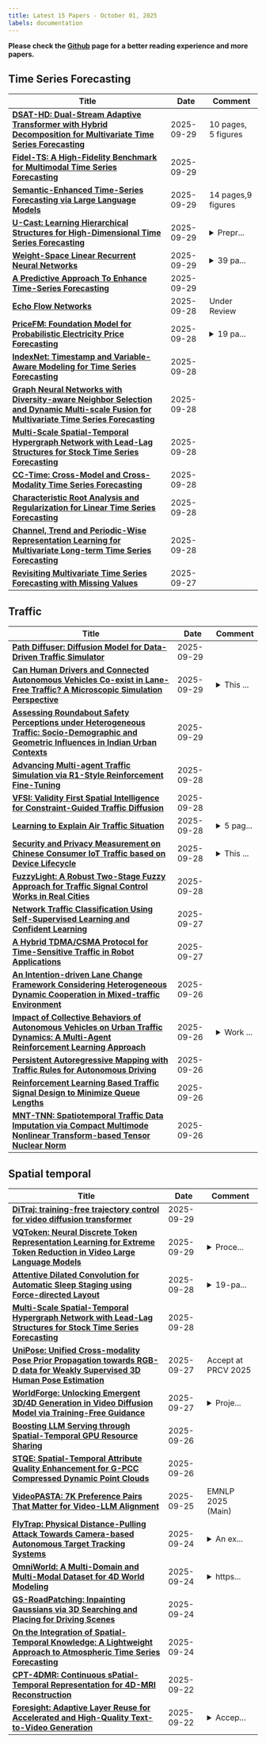 ```yaml
---
title: Latest 15 Papers - October 01, 2025
labels: documentation
---
```

**Please check the [Github](https://github.com/zezhishao/MTS_Daily_ArXiv) page for a better reading experience and more papers.**

## Time Series Forecasting
| **Title** | **Date** | **Comment** |
| --- | --- | --- |
| **[DSAT-HD: Dual-Stream Adaptive Transformer with Hybrid Decomposition for Multivariate Time Series Forecasting](http://arxiv.org/abs/2509.24800v1)** | 2025-09-29 | 10 pages, 5 figures |
| **[Fidel-TS: A High-Fidelity Benchmark for Multimodal Time Series Forecasting](http://arxiv.org/abs/2509.24789v1)** | 2025-09-29 |  |
| **[Semantic-Enhanced Time-Series Forecasting via Large Language Models](http://arxiv.org/abs/2508.07697v3)** | 2025-09-29 | 14 pages,9 figures |
| **[U-Cast: Learning Hierarchical Structures for High-Dimensional Time Series Forecasting](http://arxiv.org/abs/2507.15119v2)** | 2025-09-29 | <details><summary>Prepr...</summary><p>Preprint; we release our code publicly at https://github.com/UnifiedTSAI/Time-HD-Lib</p></details> |
| **[Weight-Space Linear Recurrent Neural Networks](http://arxiv.org/abs/2506.01153v2)** | 2025-09-29 | <details><summary>39 pa...</summary><p>39 pages, 20 figures, 16 tables</p></details> |
| **[A Predictive Approach To Enhance Time-Series Forecasting](http://arxiv.org/abs/2410.15217v3)** | 2025-09-29 |  |
| **[Echo Flow Networks](http://arxiv.org/abs/2509.24122v1)** | 2025-09-28 | Under Review |
| **[PriceFM: Foundation Model for Probabilistic Electricity Price Forecasting](http://arxiv.org/abs/2508.04875v2)** | 2025-09-28 | <details><summary>19 pa...</summary><p>19 pages, 4 figures, 8 tables</p></details> |
| **[IndexNet: Timestamp and Variable-Aware Modeling for Time Series Forecasting](http://arxiv.org/abs/2509.23813v1)** | 2025-09-28 |  |
| **[Graph Neural Networks with Diversity-aware Neighbor Selection and Dynamic Multi-scale Fusion for Multivariate Time Series Forecasting](http://arxiv.org/abs/2509.23671v1)** | 2025-09-28 |  |
| **[Multi-Scale Spatial-Temporal Hypergraph Network with Lead-Lag Structures for Stock Time Series Forecasting](http://arxiv.org/abs/2509.23668v1)** | 2025-09-28 |  |
| **[CC-Time: Cross-Model and Cross-Modality Time Series Forecasting](http://arxiv.org/abs/2508.12235v3)** | 2025-09-28 |  |
| **[Characteristic Root Analysis and Regularization for Linear Time Series Forecasting](http://arxiv.org/abs/2509.23597v1)** | 2025-09-28 |  |
| **[Channel, Trend and Periodic-Wise Representation Learning for Multivariate Long-term Time Series Forecasting](http://arxiv.org/abs/2509.23583v1)** | 2025-09-28 |  |
| **[Revisiting Multivariate Time Series Forecasting with Missing Values](http://arxiv.org/abs/2509.23494v1)** | 2025-09-27 |  |

## Traffic
| **Title** | **Date** | **Comment** |
| --- | --- | --- |
| **[Path Diffuser: Diffusion Model for Data-Driven Traffic Simulator](http://arxiv.org/abs/2509.24995v1)** | 2025-09-29 |  |
| **[Can Human Drivers and Connected Autonomous Vehicles Co-exist in Lane-Free Traffic? A Microscopic Simulation Perspective](http://arxiv.org/abs/2501.01189v2)** | 2025-09-29 | <details><summary>This ...</summary><p>This version corresponds to the final published article in Transportation Research Part C: Emerging Technologies. It incorporates revisions made during peer review, including an improved literature review, clearer methodological descriptions, and explicit consideration of safety and comfort</p></details> |
| **[Assessing Roundabout Safety Perceptions under Heterogeneous Traffic: Socio-Demographic and Geometric Influences in Indian Urban Contexts](http://arxiv.org/abs/2509.24397v1)** | 2025-09-29 |  |
| **[Advancing Multi-agent Traffic Simulation via R1-Style Reinforcement Fine-Tuning](http://arxiv.org/abs/2509.23993v1)** | 2025-09-28 |  |
| **[VFSI: Validity First Spatial Intelligence for Constraint-Guided Traffic Diffusion](http://arxiv.org/abs/2509.23971v1)** | 2025-09-28 |  |
| **[Learning to Explain Air Traffic Situation](http://arxiv.org/abs/2502.10764v3)** | 2025-09-28 | <details><summary>5 pag...</summary><p>5 pages, 3 figures, minor revisions to address reviewer feedback for final submission to the First US-Europe Air Transportation Research and Development (ATRD) Symposium</p></details> |
| **[Security and Privacy Measurement on Chinese Consumer IoT Traffic based on Device Lifecycle](http://arxiv.org/abs/2505.09929v5)** | 2025-09-28 | <details><summary>This ...</summary><p>This paper was accepted by "Science China Information Sciences" on September 18, 2025. "Just Accepted" Web site: https://www.sciengine.com/SCIS/doi/10.1007/s11432-025-4609-x</p></details> |
| **[FuzzyLight: A Robust Two-Stage Fuzzy Approach for Traffic Signal Control Works in Real Cities](http://arxiv.org/abs/2501.15820v2)** | 2025-09-28 |  |
| **[Network Traffic Classification Using Self-Supervised Learning and Confident Learning](http://arxiv.org/abs/2509.23522v1)** | 2025-09-27 |  |
| **[A Hybrid TDMA/CSMA Protocol for Time-Sensitive Traffic in Robot Applications](http://arxiv.org/abs/2509.06119v2)** | 2025-09-27 |  |
| **[An Intention-driven Lane Change Framework Considering Heterogeneous Dynamic Cooperation in Mixed-traffic Environment](http://arxiv.org/abs/2509.22550v1)** | 2025-09-26 |  |
| **[Impact of Collective Behaviors of Autonomous Vehicles on Urban Traffic Dynamics: A Multi-Agent Reinforcement Learning Approach](http://arxiv.org/abs/2509.22216v1)** | 2025-09-26 | <details><summary>Work ...</summary><p>Work presented at the European Workshop on Reinforcement Learning (EWRL 2024)</p></details> |
| **[Persistent Autoregressive Mapping with Traffic Rules for Autonomous Driving](http://arxiv.org/abs/2509.22756v1)** | 2025-09-26 |  |
| **[Reinforcement Learning Based Traffic Signal Design to Minimize Queue Lengths](http://arxiv.org/abs/2509.21745v1)** | 2025-09-26 |  |
| **[MNT-TNN: Spatiotemporal Traffic Data Imputation via Compact Multimode Nonlinear Transform-based Tensor Nuclear Norm](http://arxiv.org/abs/2503.22955v2)** | 2025-09-26 |  |

## Spatial temporal
| **Title** | **Date** | **Comment** |
| --- | --- | --- |
| **[DiTraj: training-free trajectory control for video diffusion transformer](http://arxiv.org/abs/2509.21839v2)** | 2025-09-29 |  |
| **[VQToken: Neural Discrete Token Representation Learning for Extreme Token Reduction in Video Large Language Models](http://arxiv.org/abs/2503.16980v6)** | 2025-09-29 | <details><summary>Proce...</summary><p>Proceedings of the 38th Conference on Neural Information Processing Systems (NeurIPS 2025)</p></details> |
| **[Attentive Dilated Convolution for Automatic Sleep Staging using Force-directed Layout](http://arxiv.org/abs/2409.01962v2)** | 2025-09-28 | <details><summary>19-pa...</summary><p>19-pages main paper and 3-pages supplementary material</p></details> |
| **[Multi-Scale Spatial-Temporal Hypergraph Network with Lead-Lag Structures for Stock Time Series Forecasting](http://arxiv.org/abs/2509.23668v1)** | 2025-09-28 |  |
| **[UniPose: Unified Cross-modality Pose Prior Propagation towards RGB-D data for Weakly Supervised 3D Human Pose Estimation](http://arxiv.org/abs/2509.23376v1)** | 2025-09-27 | Accept at PRCV 2025 |
| **[WorldForge: Unlocking Emergent 3D/4D Generation in Video Diffusion Model via Training-Free Guidance](http://arxiv.org/abs/2509.15130v2)** | 2025-09-27 | <details><summary>Proje...</summary><p>Project Webpage: https://worldforge-agi.github.io/</p></details> |
| **[Boosting LLM Serving through Spatial-Temporal GPU Resource Sharing](http://arxiv.org/abs/2504.19516v4)** | 2025-09-26 |  |
| **[STQE: Spatial-Temporal Attribute Quality Enhancement for G-PCC Compressed Dynamic Point Clouds](http://arxiv.org/abs/2507.17522v2)** | 2025-09-26 |  |
| **[VideoPASTA: 7K Preference Pairs That Matter for Video-LLM Alignment](http://arxiv.org/abs/2504.14096v3)** | 2025-09-25 | EMNLP 2025 (Main) |
| **[FlyTrap: Physical Distance-Pulling Attack Towards Camera-based Autonomous Target Tracking Systems](http://arxiv.org/abs/2509.20362v1)** | 2025-09-24 | <details><summary>An ex...</summary><p>An extended version of the paper accepted by NDSS 2026</p></details> |
| **[OmniWorld: A Multi-Domain and Multi-Modal Dataset for 4D World Modeling](http://arxiv.org/abs/2509.12201v2)** | 2025-09-24 | <details><summary>https...</summary><p>https://yangzhou24.github.io/OmniWorld/</p></details> |
| **[GS-RoadPatching: Inpainting Gaussians via 3D Searching and Placing for Driving Scenes](http://arxiv.org/abs/2509.19937v1)** | 2025-09-24 |  |
| **[On the Integration of Spatial-Temporal Knowledge: A Lightweight Approach to Atmospheric Time Series Forecasting](http://arxiv.org/abs/2408.09695v2)** | 2025-09-24 |  |
| **[CPT-4DMR: Continuous sPatial-Temporal Representation for 4D-MRI Reconstruction](http://arxiv.org/abs/2509.18427v1)** | 2025-09-22 |  |
| **[Foresight: Adaptive Layer Reuse for Accelerated and High-Quality Text-to-Video Generation](http://arxiv.org/abs/2506.00329v2)** | 2025-09-22 | <details><summary>Accep...</summary><p>Accepted at the 39th Conference on Neural Information Processing Systems (NeurIPS), 2025</p></details> |

